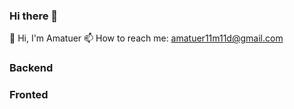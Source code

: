 ### Hi there 👋
👋 Hi, I'm Amatuer
📫 How to reach me: amatuer11m11d@gmail.com

### Backend


### Fronted

